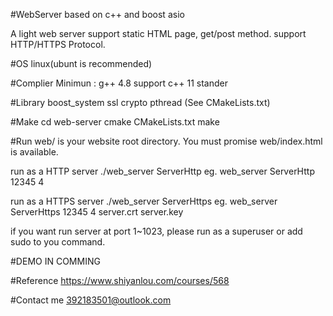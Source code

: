 #WebServer based on c++ and boost asio

A light web server support static HTML page, get/post method.
support HTTP/HTTPS Protocol.

#OS
linux(ubunt is recommended)

#Complier
Minimun : g++ 4.8 support c++ 11 stander

#Library
boost_system ssl crypto pthread (See CMakeLists.txt)

#Make
cd web-server
cmake CMakeLists.txt
make

#Run
web/ is your website root directory. You must promise web/index.html is available.

run as a HTTP server
./web_server ServerHttp <port number> <thread num>
eg. web_server ServerHttp 12345 4

run as a HTTPS server
./web_server ServerHttps <port number> <thread num> <public key filename> <private key filename>
eg. web_server ServerHttps 12345 4 server.crt server.key

if you want run server at port 1~1023, please run as a superuser or add sudo to you command.

#DEMO
IN COMMING

#Reference
https://www.shiyanlou.com/courses/568

#Contact me
392183501@outlook.com
